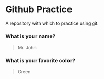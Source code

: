 # Github Practice

A repository with which to practice using git.

### What is your name?

> Mr. John


### What is your favorite color?

> Green
